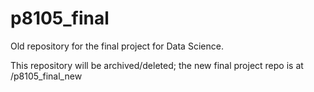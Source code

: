 # p8105_final
Old repository for the final project for Data Science. 

This repository will be archived/deleted; the new final project repo is at /p8105_final_new
